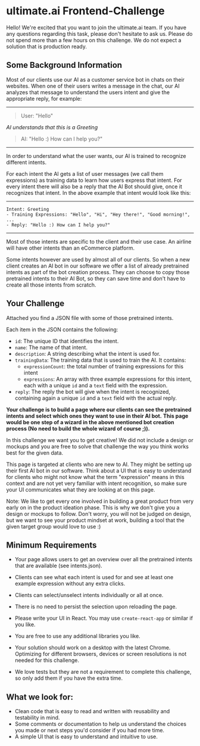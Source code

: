 # ultimate.ai Frontend-Challenge

Hello! We're excited that you want to join the ultimate.ai team. 
If you have any questions regarding this task, please don't hesitate to ask us.
Please do not spend more than a few hours on this challenge. We do not expect a solution that is production ready.

## Some Background Information

Most of our clients use our AI as a customer service bot in chats on their websites.
When one of their users writes a message in the chat, our AI analyzes that message to understand the users intent and 
give the appropriate reply, for example:

---
> User: "Hello"

*AI understands that this is a Greeting*

> AI: "Hello :) How can I help you?"
---

In order to understand what the user wants, our AI is trained to recognize different intents. 

For each intent the AI gets a list of user messages (we call them expressions) as training data to learn 
how users express that intent. 
For every intent there will also be a reply that the AI Bot should give, once it recognizes that intent. 
In the above example that intent would look like this:

---
```
Intent: Greeting
- Training Expressions: "Hello", "Hi", "Hey there!", "Good morning!", ...
- Reply: "Hello :) How can I help you?"
```
---

Most of those intents are specific to the client and their use case. An airline will have other intents 
than an eCommerce platform.

Some intents however are used by almost all of our clients. 
So when a new client creates an AI bot in our software we offer a list of already pretrained intents as part of the bot creation process.
They can choose to copy those pretrained intents to their AI Bot, so they can save time and don't have to 
create all those intents from scratch.

## Your Challenge 
Attached you find a JSON file with some of those pretrained intents. 

Each item in the JSON contains the following:
- `id`: The unique ID that identifies the intent.
- `name`: The name of that intent.
- `description`: A string describing what the intent is used for.
- `trainingData`: The training data that is used to train the AI. It contains:
    - `expressionCount`: the total number of training expressions for this intent
    - `expressions`: An array with three example expressions for this intent, each with a unique `id` and a `text` field with the expression.
- `reply`: The reply the bot will give when the intent is recognized, containing again a unique `id` and a `text` field with the actual reply.

**Your challenge is to build a page where our clients can see the pretrained intents and select which ones they want to use in their AI bot.**
**This page would be one step of a wizard in the above mentioned bot creation process (No need to build the whole wizard of course ;)).**

In this challenge we want you to get creative! 
We did not include a design or mockups and you are free to solve that challenge the way you think works best for the given data.

This page is targeted at clients who are new to AI. They might be setting up their first AI bot in our software.
Think about a UI that is easy to understand for clients who might not know what the term "expression" means in this context and 
are not yet very familiar with intent recognition, so make sure your UI communicates what they are looking at on this page. 

Note: We like to get every one involved in building a great product from very early on in the product ideation phase. 
This is why we don't give you a design or mockups to follow. Don't worry, you will not be judged on design, but we want to see 
your product mindset at work, building a tool that the given target group would love to use :)

## Minimum Requirements
- Your page allows users to get an overview over all the pretrained intents that are available (see intents.json).
- Clients can see what each intent is used for and see at least one example expression without any extra clicks.
- Clients can select/unselect intents individually or all at once.
- There is no need to persist the selection upon reloading the page.

- Please write your UI in React. You may use `create-react-app` or similar if you like. 
- You are free to use any additional libraries you like.
- Your solution should work on a desktop with the latest Chrome. Optimizing for different browsers, devices or screen resolutions is not needed for this challenge.
- We love tests but they are not a requirement to complete this challenge, so only add them if you have the extra time.

## What we look for:
- Clean code that is easy to read and written with reusability and testability in mind.
- Some comments or documentation to help us understand the choices you made or next steps you'd consider if you had more time.
- A simple UI that is easy to understand and intuitive to use.
